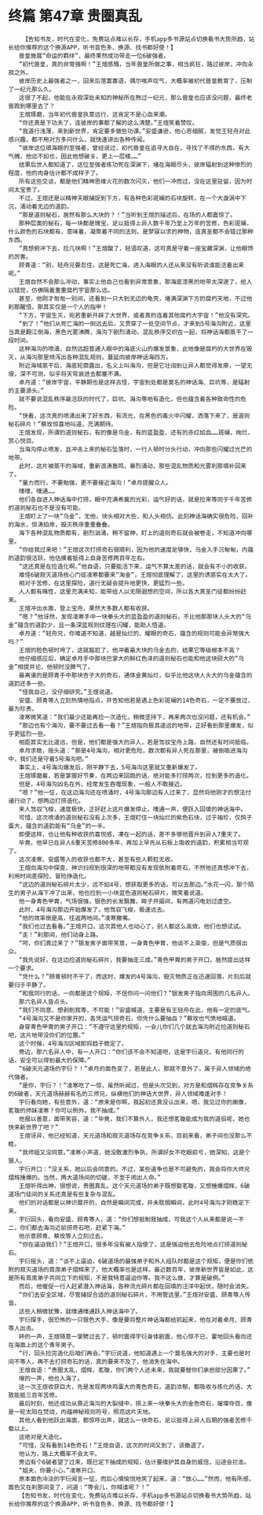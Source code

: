 # 终篇 第47章 贵圈真乱
        【告知书友，时代在变化，免费站点难以长存，手机app多书源站点切换看书大势所趋，站长给你推荐的这个换源APP，听书音色多、换源、找书都好使！】
       兽皇施展“命运的羁绊”，最终果然成功带走一位6破强者。
       “初代兽皇，真的非常强啊！”王煊感慨，当年兽皇所做之事，相当疯狂，路过彼岸，冲向永寂之外。
       彼岸历史上最强者之一，回来后落寞寡语，偶尔唉声叹气，大概率被初代兽皇教育了，压制了一纪元那么久。
       这很了不起，他能在永寂深处未知的神秘所在熬过一纪元，那么兽皇也应该没问题，最终老兽跑到哪里去了？
       王煊琢磨，当年初代兽皇执意远行，这肯定不是心血来潮。
       “你还真是下功夫了，连彼岸的事都了解的这么清楚。”王煊笑着赞叹。
       “我道行浅薄，来到新世界，肯定要多做些功课。”安盛谦逊，他心思细腻，发觉王轻舟对此感兴趣，都不用对方多问什么，就快速讲出各种传闻。
       “彼岸这位填海眼的至强者，曾经说过，初代兽皇在追寻大自在，寻找了不得的东西，有大气魄，他远不如也，因此他想破关，更上一层楼……”
       结果后世人都知道了，这位至强者练功死在深渊下，堵在海眼尽头，彼岸辐射到这种惨烈的程度，他的肉身估计都不成样子了。
       所有这些交谈，都是他们精神思维火花的数次闪灭，他们一冲而过，没在这里驻留，因为时间太宝贵了。
       不过，王煊还是以精神天眼捕捉到下方，有各种色彩斑斓的石块旋转，在一个大漩涡中下沉，涌动着无边的道韵。
       “那是道则秘石，居然有那么大块的？！”当听到王煊的描述后，在场的人都震惊了。
       那种层面的秘石，每一块都是瑰宝，足以抵得上异人数千年乃至上万年的苦修，色彩斑斓，什么颜色的石块都有，意味着，凝聚着不同的法则，是梦寐以求的神物，连真圣都不会错过那种东西。
       “真想俯冲下去，捡几块啊！”王煊酸了，轻语叹道，这可真是守着一座宝藏深渊，让他眼馋的厉害。
       顾青道：“别，轻舟兄要忍住，这是死亡海，进入海眼的人还从来没有听说谁能活着出来呢。”
       王煊自然不会那么冲动，事实上他自己也看到异常景象，那海底漆黑的地带太深邃了，给人以错觉，仿佛隔着重重腐朽宇宙那么远。
       甚至，他刚才匆匆一别间，还看到一只大到无边的龟壳，堵满深渊下方的腐朽天地，不过他刹那醒悟，那其实仅是一个人的指甲！
       “下方，宇宙生灭，宛若重新开辟了大世界，或者真的连着其他腐朽大宇宙！”他没有深究。
       “到了！”他们从死亡海的一侧远去后，又贯穿了一处空间节点，才来到5号海沟附近，这里当真是翻江倒海，黑色光雾沸腾，海沟下剧烈涌动，混乱秩序交织在一起，将神话海都蒸干了一段时间。
       这种海沟的喷涌，自然远超普通人眼中的海底火山的爆发景象，此地像是腐朽的大世界在毁灭，从海沟那里倾泻出各种混乱规则，蔓延向彼岸神话海四方。
       附近海域蒸干后，海底轮廓露出，名义上叫海沟，但是它壮阔到让异人都觉得发瘆，一望无垠，深不可测，似乎将天穹装进去都塞不满。
       卓月道：“彼岸宇宙，平静期也是这样古怪，宇宙到处都是莫名的神话海、巨坑等，是辐射的主要源头。”
       就不要说混乱秩序最活跃的时代了，巨坑、海沟等地有造化，但也蕴含着各种致命性的危险。
       “快看，这次真的喷涌出来了好东西，有流光，在黑色的毒火中闪耀，洒落下来了，是道则秘石碎片！”蔡玫惊喜地叫道，充满期待。
       王煊发现，所谓的道则秘石，有的像是乌金，有的蓝盈盈，还有的赤红如血……斑斓，绚烂，赏心悦目。
       当海沟停止喷发，且冲击上来的秘石坠落时，一行人顿时分头行动，冲向那些闪耀过光芒的地带。
       此时，这片被蒸干的海域，重新浪涛轰鸣，暴烈涌动，那些混乱物质和光雾刹那填补回来了。
       “量力而行，不要勉强，更不要接近海沟！”卓月提醒众人。
       噗噗，噗通……
       他们各自进入神话海中打捞，眼中充满希冀的光彩，运气好的话，就是捡来等同于千年苦修的道则秘石也不是没有可能。
       王煊盯上了一块“乌金”，无他，块头相对大些，和人头相仿。此刻神话海确实很危险，回补的海水，惊涛拍岸，毁灭秩序重重叠叠。
       海下各种混乱物质都有，剧烈汹涌，稍不留神，盯上的道则奇石就会被卷走，不知道冲向哪里。
       “你给我过来吧！”王煊这次打捞奇石很顺利，因为他的速度足够快，乌金入手沉甸甸，内蕴的道韵很活跃，他估摸着抵得上自身苦修两百年左右。
       “这还真是在捡造化啊。”他自语，只要能活下来，运气不算太差的话，就会有不小的收获。
       难怪6破寂灭道场核心门徒凌寒都要来“淘金”，王煊彻底理解了，这里的诱惑实在太大了。
       相对于苦修，在这里探险，道行无疑会提升地更快，更猛烈一些。
       人人都有赌性，这里充满未知，能带给人以无限遐想的空间，所以各大真圣门徒都纷纷赶来。
       王煊冲出水面，登上宝舟，果然大多数人都有收获。
       “嗯？”他讶然，发现凌寒手中一块拳头大的蓝盈盈的道则秘石，不比他那那块人头大的“乌金”蕴含的道韵少，且一条深蓝规则纹理在闪耀，能助人悟道。
       卓月道：“轻舟兄，你难道不知道，越是灿烂的、耀眼的奇石，蕴含的规则可能会异常强大吗？”
       王煊的脸色顿时垮了，这就尴尬了，他冲着最大块的乌金去的，结果它等级根本不高？
       他仔细感应后，确定卓月手中那块巴掌大的鲜红色泽的道则秘石也能和他这块硕大的“乌金”相提并论，他顿时没脾气了。
       最离谱的是顾青手中那块杏子大的奇石，通体金黄灿烂，似乎比他这块人头大的乌金蕴含的道韵还多一些。
       “怪我自己，没仔细研究。”王煊说道。
       安盛、顾青等人立刻热情地指点，并告知他若是遇上色彩斑斓的14色奇石，一定不要放过，最为珍贵。
       凌寒微笑道：“我们最少还能再捡一次造化，稍微坚持下，再来两次也没问题，还有机会。”
       “那边也有个海沟，要不要过去看一看？”王煊指向极其遥远的地带，正好看到那里爆发，似乎更猛烈一些。
       相距其实无比遥远，但是，他们都是强大的异人，若是驾驭宝舟上路，自然还有时间抵临。
       卓月求稳，摇头道：“那是4号海沟，相对更危险，数次都有异人死在那里，被倒吸进海沟中，我们还是守着5号海沟吧。”
       事实上，4号海沟爆发后，刚平静下去，5号海沟这里就又重新爆发了。
       王煊琢磨着，若是掌握好节奏，在两边来回跑的话，绝对能多打捞两次，捡到更多的造化。
       但是，4号海沟凶名在外，经常发生吞噬现象，一般人不敢接近。
       “嗯？”他一怔，在这边海沟还在喷涌时，4号海沟那边有人过来了，显然将他刚才的想法付诸行动了，想两边打捞造化。
       来人驾驭飞梭，速度极快，正好赶上这片爆发停止，噗通一声，便跃入回填的神话海中。
       可惜，这次喷涌的道则秘石没有上次多，王煊盯住一块灿烂的紫色石块，过于袖珍，仅鸽子蛋大，蕴含的道韵能有“乌金”的一半。
       即便这样，也让他有种收获的喜悦感，凑在一起的话，差不多够他晋升到异人7重天了。
       毕竟，他早已在异人6重天苦修800多年，再加上早先从石板上吸收的道韵，积累相当可观了。
       这次凌寒、安盛等人的收获也都不大，甚至有些人颗粒无收。
       王煊向海沟中探查，神识扫视到很深的地带都没有发现依附着奇石，不然他还真想冲下去，利用时间差探险，冒险挣造化。
       “这边的道则秘石碎片太少，远不如4号，想获取更多的话，可以去那边。”水花一闪，那个陌生的男子从海下冲了出来，他也捡到一小块蓝色道则秘石碎片，微笑着说道。
       他一身青色甲胄，气场很强，银色的长发飘舞，眸子开阖间，有两道闪电划过虚空。
       此时，4号海沟那边开始爆发了，他驾驭飞梭，极速远去。
       “他的效率倒是高，往返两地间。”凌寒撇嘴。
       “我们也过去看看。”王煊开口，这次其他人也动心了，别人都这么高效，他们也想试试。
       “走！”刹那间，他们动身上路。
       “呵，你们真过来了？”银发男子面带笑意，一身青色甲胄，他谈不上英俊，但是气质很出众。
       “我先说好，在这边捡道则秘石碎片，我要抽走三成。”青色甲胄的男子开口，居然提出这样一个要求。
       “凭什么？”顾青顿时不干了，而这时，爆发的4号海沟，毁灭物质正在迅速回落，片刻后就要归于平静了。
       “和我同行的话，一向都是这个规矩，不信你问一问他们？”银发男子指向周围的几名异人。
       那六名异人皆点头。
       “我们不同意，想剥削我等，不可能！”安盛喊道，主要是有王轻舟在此，他有一定的底气。
       “4号海沟又不是你家开的，各凭运气捞奇石，你凭什么要抽血？”蔡玫也气愤地喊道。
       身穿青色甲胄的男子开口：“不遵守这里的规矩，一会儿你们几个就去海沟附近捡道则秘石吧，这片地带没你们的位置。”
       这个时候，4号海沟区域即将趋于稳定了。
       旁边，那六名异人中，有一人开口：“你们该不会不知道吧，这是宇衍道兄，有他同行的话，安全可以得到最大的保障。”
       “6破天元道场的宇衍？！”卓月的面色变了，若是此人，那就不意外了，属于异人领域的绝代强者。
       “是你，宇衍？！”凌寒吃了一惊，虽然听闻过，但是头次见到，对方是和熠辉存在竞争关系的6破者，天元道场赫赫有名的三师兄，纵横他们的神话大世界，异人领域难逢对手！
       宇衍看向她，有些意外，道：“原来是你啊，我起初还真没认出来，嗯，我见过你的画像，茗璇的师妹凌寒？你可以例外，我不抽成。”
       他报以善意，面带笑容，道：“毕竟，我们不算外人，我还想茗璇能成为我的道侣呢，她也快来新世界了吧？”
       王煊讶异，他已经知道，天元道场和寂灭道场存在竞争关系，目前来看，弟子间也没那么不睦。
       “我师姐又没同意。”凌寒小声道，她没敢激烈争执，所谓好女不吃眼前亏，她深知，这是个狠人。
       宇衍开口：“没关系，她以后会同意的。不过，某些道争也是不可避免的，我会将你大师兄熠辉捶爆的。当然，两大道场间的切磋，不至于闹出人命。”
       王煊听得出神，很想说，贵圈真乱。这个天元道场的弟子既想娶茗璇，又想捶爆熠辉，6破道场门徒间的关系还真是有些复杂与混乱。
       他们的对话都是以神识展开的，自然是瞬间完成，并未耽搁瞬间，此时4号海沟才刚稳定下来。
       宇衍回头，看向安盛、顾青等人，道：“你们想抵制我抽成，可我这个人从来都是说一不二，你们都去海沟近前捞奇石吧，赶紧下海。”
       他示意顾青、蔡玫等人立刻过去。
       “你在逼迫我们？”王煊开口，很多年没有被人指使了，这是强迫他去危险地点打捞道则秘石。
       宇衍摇头，道：“谈不上逼迫，6破道场的最强弟子和外人组队时都是这个规矩，便是你们依附的寂灭道场的首席弟子熠辉来了，他大概率也是这样。最近数百年，彼岸新世界皆是如此，这是所有首席弟子共同立下的规矩，不是我特意逼迫你等。我不这么做，才算是破例。”
       而后，他催促一行人赶紧潜入神话海，各种流光碎片都在回填的汪洋中起伏，随时会消失。
       “你们去安全区域，尽管捕捉合适的道则秘石碎片，不用管这里。”王煊对安盛、顾青等人传音。
       这些人稍微犹豫，就噗通噗通跃入神话海中了。
       宇衍探手，很恐怖的一只银色大手，像是要将整片神话海都给抓起来，他在对着卓月、顾青等人出击。
       砰的一声，王煊随意一掌劈过去了，顿时震得宇衍身体剧震，他心惊不已，霍地回头看向还在海面上的这个青年男子。
       “行，回头捡完造化后咱们再会。”宇衍说道，他知道遇上一个莫名强大的对手，主要也是时间不等人，再不去打捞奇石的话，真的要来不及了，他消失在海中。
       王煊自语：“贵圈太乱，熠辉，茗璇，你们两个人还未来，我就要替你们承担部分因果了。”
       嗖的一声，他也入海了。
       这一次王煊收获巨大，先是发现两块鸡蛋大的青色奇石，道韵浓郁，都吸收与炼化的话，大致能抵三百年苦修。
       最后时刻，他还成功从靠近海沟的大裂缝中，捞上来一块拳头大的金色奇石，璀璨夺目，像是一轮太阳在焚烧，内蕴神秘规则符号，照亮这片天地。
       其他人看到他跃出海面，都惊呼出声，就这么一块奇石，足以抵得上异人后期的强者苦修千载以上。
       这绝对是大造化。
       “可惜，没有看到14色奇石！”王煊自语，这次的时间又到了，该撤退了。
       他认为，路上大概率不会太平。
       旁边有个6破者望了过来，既已定下抽成的规矩，估计要维护其自身的威信，沿途会拦击。
       “姐夫，你要小心。”凌寒开口。
       原本面色冷淡的宇衍闻言一怔，而后心情愉悦地笑了起来，道：“放心……”然而，他有所感，面色又在刹那间变了，问道：“等会儿，你喊谁呢？！”
       【告知书友，时代在变化，免费站点难以长存，手机app多书源站点切换看书大势所趋，站长给你推荐的这个换源APP，听书音色多、换源、找书都好使！】